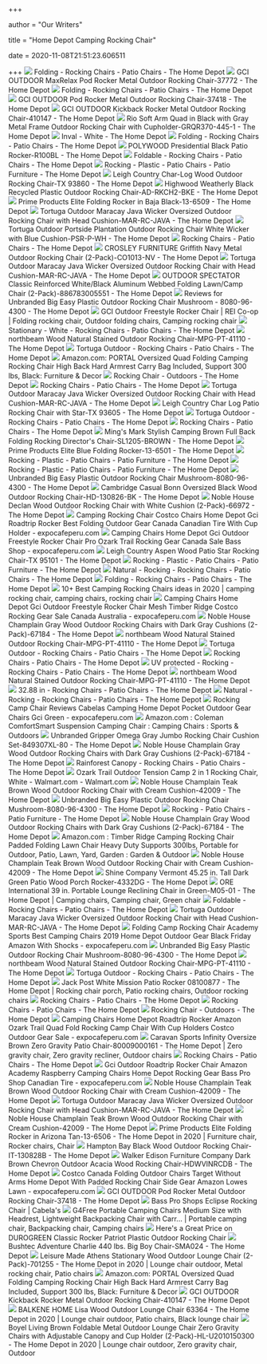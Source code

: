 +++
        
author = "Our Writers"
        
title = "Home Depot Camping Rocking Chair"
        
date = 2020-11-08T21:51:23.606511
        
+++
[ ![](https://images.homedepot-static.com/productImages/75d74e58-bf59-4a93-9839-ea8175035ec9/svn/gci-outdoor-rocking-chairs-37060-64_400.jpg)](https://images.homedepot-static.com/productImages/75d74e58-bf59-4a93-9839-ea8175035ec9/svn/gci-outdoor-rocking-chairs-37060-64_400.jpg) Folding - Rocking Chairs - Patio Chairs - The Home Depot
[ ![](https://images.homedepot-static.com/productImages/181eef1d-a9ce-4d3e-9f65-6d9dc2f81010/svn/gci-outdoor-rocking-chairs-37772-64_600.jpg)](https://images.homedepot-static.com/productImages/181eef1d-a9ce-4d3e-9f65-6d9dc2f81010/svn/gci-outdoor-rocking-chairs-37772-64_600.jpg) GCI OUTDOOR MaxRelax Pod Rocker Metal Outdoor Rocking Chair-37772 - The Home  Depot
[ ![](https://images.homedepot-static.com/productImages/9910fed0-9d0e-433b-8600-9b3de5f73f2f/svn/gci-outdoor-rocking-chairs-37612-64_400.jpg)](https://images.homedepot-static.com/productImages/9910fed0-9d0e-433b-8600-9b3de5f73f2f/svn/gci-outdoor-rocking-chairs-37612-64_400.jpg) Folding - Rocking Chairs - Patio Chairs - The Home Depot
[ ![](https://images.homedepot-static.com/productImages/20000c66-4cd7-4de2-b3d3-23b76ee3c418/svn/gci-outdoor-rocking-chairs-37418-64_1000.jpg)](https://images.homedepot-static.com/productImages/20000c66-4cd7-4de2-b3d3-23b76ee3c418/svn/gci-outdoor-rocking-chairs-37418-64_1000.jpg) GCI OUTDOOR Pod Rocker Metal Outdoor Rocking Chair-37418 - The Home Depot
[ ![](https://images.homedepot-static.com/productImages/6ede3293-c692-43d4-b9b4-36fd3980c7fa/svn/gci-outdoor-rocking-chairs-410147-64_600.jpg)](https://images.homedepot-static.com/productImages/6ede3293-c692-43d4-b9b4-36fd3980c7fa/svn/gci-outdoor-rocking-chairs-410147-64_600.jpg) GCI OUTDOOR Kickback Rocker Metal Outdoor Rocking Chair-410147 - The Home  Depot
[ ![](https://images.homedepot-static.com/productImages/b8b40302-87df-4689-b921-79a7c498beca/svn/rio-rocking-chairs-grqr370-445-1-64_600.jpg)](https://images.homedepot-static.com/productImages/b8b40302-87df-4689-b921-79a7c498beca/svn/rio-rocking-chairs-grqr370-445-1-64_600.jpg) Rio Soft Arm Quad in Black with Gray Metal Frame Outdoor Rocking Chair with  Cupholder-GRQR370-445-1 - The Home Depot
[ ![](https://images.homedepot-static.com/productImages/a311120c-7ceb-41d1-a4b0-82692bf97c7f/svn/inval-rocking-chairs-10002-64_400_compressed.jpg)](https://images.homedepot-static.com/productImages/a311120c-7ceb-41d1-a4b0-82692bf97c7f/svn/inval-rocking-chairs-10002-64_400_compressed.jpg) Inval - White - The Home Depot
[ ![](https://images.homedepot-static.com/productImages/9910fed0-9d0e-433b-8600-9b3de5f73f2f/svn/gci-outdoor-rocking-chairs-37612-64_1000.jpg)](https://images.homedepot-static.com/productImages/9910fed0-9d0e-433b-8600-9b3de5f73f2f/svn/gci-outdoor-rocking-chairs-37612-64_1000.jpg) Folding - Rocking Chairs - Patio Chairs - The Home Depot
[ ![](https://images.homedepot-static.com/productImages/c329b983-1542-4d54-9eaa-7a5b2c05fb49/svn/polywood-rocking-chairs-r100bl-64_600.jpg)](https://images.homedepot-static.com/productImages/c329b983-1542-4d54-9eaa-7a5b2c05fb49/svn/polywood-rocking-chairs-r100bl-64_600.jpg) POLYWOOD Presidential Black Patio Rocker-R100BL - The Home Depot
[ ![](https://images.homedepot-static.com/productImages/80b3bf4f-d824-46b7-a597-6c5e19fa285d/svn/patio-festival-rocking-chairs-pf18266-64_400.jpg)](https://images.homedepot-static.com/productImages/80b3bf4f-d824-46b7-a597-6c5e19fa285d/svn/patio-festival-rocking-chairs-pf18266-64_400.jpg) Foldable - Rocking Chairs - Patio Chairs - The Home Depot
[ ![](https://images.homedepot-static.com/productImages/33b24927-34d1-43a2-8950-c259d667a174/svn/sunnydaze-decor-rocking-chairs-bf-973-64_400.jpg)](https://images.homedepot-static.com/productImages/33b24927-34d1-43a2-8950-c259d667a174/svn/sunnydaze-decor-rocking-chairs-bf-973-64_400.jpg) Rocking - Plastic - Patio Chairs - Patio Furniture - The Home Depot
[ ![](https://images.homedepot-static.com/productImages/fa4fddfa-30c5-43c6-a909-a26eee3b9056/svn/leigh-country-rocking-chairs-tx-93860-64_1000.jpg)](https://images.homedepot-static.com/productImages/fa4fddfa-30c5-43c6-a909-a26eee3b9056/svn/leigh-country-rocking-chairs-tx-93860-64_1000.jpg) Leigh Country Char-Log Wood Outdoor Rocking Chair-TX 93860 - The Home Depot
[ ![](https://images.homedepot-static.com/productImages/1be3ddd9-92c5-42df-a775-cbf3fd6e6ea6/svn/highwood-rocking-chairs-ad-rkch2-bke-64_1000.jpg)](https://images.homedepot-static.com/productImages/1be3ddd9-92c5-42df-a775-cbf3fd6e6ea6/svn/highwood-rocking-chairs-ad-rkch2-bke-64_1000.jpg) Highwood Weatherly Black Recycled Plastic Outdoor Rocking Chair-AD-RKCH2-BKE  - The Home Depot
[ ![](https://images.homedepot-static.com/productImages/6423d45b-4fd6-4eca-9951-14c52c61314a/svn/prime-products-rv-accessories-13-6509-64_1000.jpg)](https://images.homedepot-static.com/productImages/6423d45b-4fd6-4eca-9951-14c52c61314a/svn/prime-products-rv-accessories-13-6509-64_1000.jpg) Prime Products Elite Folding Rocker in Baja Black-13-6509 - The Home Depot
[ ![](https://images.homedepot-static.com/productImages/c17746ce-c425-46b5-a9ed-9a7d28db174e/svn/tortuga-outdoor-rocking-chairs-mar-rc-java-64_1000.jpg)](https://images.homedepot-static.com/productImages/c17746ce-c425-46b5-a9ed-9a7d28db174e/svn/tortuga-outdoor-rocking-chairs-mar-rc-java-64_1000.jpg) Tortuga Outdoor Maracay Java Wicker Oversized Outdoor Rocking Chair with  Head Cushion-MAR-RC-JAVA - The Home Depot
[ ![](https://images.homedepot-static.com/productImages/5d324178-7244-401a-bd8f-4565fa09b4cb/svn/tortuga-outdoor-rocking-chairs-psr-p-wh-64_1000.jpg)](https://images.homedepot-static.com/productImages/5d324178-7244-401a-bd8f-4565fa09b4cb/svn/tortuga-outdoor-rocking-chairs-psr-p-wh-64_1000.jpg) Tortuga Outdoor Portside Plantation Outdoor Rocking Chair White Wicker with  Blue Cushion-PSR-P-WH - The Home Depot
[ ![](https://images.homedepot-static.com/productImages/1f402af4-e2c4-4675-8fb9-259d44edf228/svn/shine-company-rocking-chairs-4332bk-64_400.jpg)](https://images.homedepot-static.com/productImages/1f402af4-e2c4-4675-8fb9-259d44edf228/svn/shine-company-rocking-chairs-4332bk-64_400.jpg) Rocking Chairs - Patio Chairs - The Home Depot
[ ![](https://images.homedepot-static.com/productImages/ec00890e-3d54-4026-8802-0d4571072759/svn/crosley-furniture-rocking-chairs-co1013-nv-64_600.jpg)](https://images.homedepot-static.com/productImages/ec00890e-3d54-4026-8802-0d4571072759/svn/crosley-furniture-rocking-chairs-co1013-nv-64_600.jpg) CROSLEY FURNITURE Griffith Navy Metal Outdoor Rocking Chair  (2-Pack)-CO1013-NV - The Home Depot
[ ![](https://images.homedepot-static.com/productImages/be031b79-33c8-4879-8f31-cc98ef253c40/svn/tortuga-outdoor-rocking-chairs-mar-rc-java-c3_600.jpg)](https://images.homedepot-static.com/productImages/be031b79-33c8-4879-8f31-cc98ef253c40/svn/tortuga-outdoor-rocking-chairs-mar-rc-java-c3_600.jpg) Tortuga Outdoor Maracay Java Wicker Oversized Outdoor Rocking Chair with  Head Cushion-MAR-RC-JAVA - The Home Depot
[ ![](https://images.homedepot-static.com/productImages/b35eda35-d8e3-4559-8923-7365674244f6/svn/white-outdoor-spectator-camping-chairs-886783005551-64_1000.jpg)](https://images.homedepot-static.com/productImages/b35eda35-d8e3-4559-8923-7365674244f6/svn/white-outdoor-spectator-camping-chairs-886783005551-64_1000.jpg) OUTDOOR SPECTATOR Classic Reinforced White/Black Aluminum Webbed Folding  Lawn/Camp Chair (2-Pack)-886783005551 - The Home Depot
[ ![](https://images.homedepot-static.com/productImages/4982bd40-1cc1-47bf-af50-3c732cd0c920/svn/rocking-chairs-8080-96-4300-64_1000.jpg)](https://images.homedepot-static.com/productImages/4982bd40-1cc1-47bf-af50-3c732cd0c920/svn/rocking-chairs-8080-96-4300-64_1000.jpg) Reviews for Unbranded Big Easy Plastic Outdoor Rocking Chair Mushroom -  8080-96-4300 - The Home Depot
[ ![](https://i.pinimg.com/originals/3d/4c/e4/3d4ce4103e316da8290bae8f984bb69c.png)](https://i.pinimg.com/originals/3d/4c/e4/3d4ce4103e316da8290bae8f984bb69c.png) GCI Outdoor Freestyle Rocker Chair | REI Co-op | Folding rocking chair,  Outdoor folding chairs, Camping rocking chair
[ ![](https://images.homedepot-static.com/productImages/08e274d2-eb70-49db-9f69-2bd2bc5e0ceb/svn/ivy-terrace-rocking-chairs-ivr100wh-64_400_compressed.jpg)](https://images.homedepot-static.com/productImages/08e274d2-eb70-49db-9f69-2bd2bc5e0ceb/svn/ivy-terrace-rocking-chairs-ivr100wh-64_400_compressed.jpg) Stationary - White - Rocking Chairs - Patio Chairs - The Home Depot
[ ![](https://images.homedepot-static.com/productImages/1bfd223b-88e3-49c7-b64c-acf1ac3e41b7/svn/northbeam-rocking-chairs-mpg-pt-41110-64_1000.jpg)](https://images.homedepot-static.com/productImages/1bfd223b-88e3-49c7-b64c-acf1ac3e41b7/svn/northbeam-rocking-chairs-mpg-pt-41110-64_1000.jpg) northbeam Wood Natural Stained Outdoor Rocking Chair-MPG-PT-41110 - The Home  Depot
[ ![](https://images.homedepot-static.com/catalog/productImages/300/29/299b48d6-58ce-439d-92a1-a79f58b95d87_300.jpg)](https://images.homedepot-static.com/catalog/productImages/300/29/299b48d6-58ce-439d-92a1-a79f58b95d87_300.jpg) Tortuga Outdoor - Rocking Chairs - Patio Chairs - The Home Depot
[ ![](https://images-na.ssl-images-amazon.com/images/I/61Br%2BVnrjrL._AC_SX679_.jpg)](https://images-na.ssl-images-amazon.com/images/I/61Br%2BVnrjrL._AC_SX679_.jpg) Amazon.com: PORTAL Oversized Quad Folding Camping Rocking Chair High Back  Hard Armrest Carry Bag Included, Support 300 lbs, Black: Furniture & Decor
[ ![](https://images.homedepot-static.com/productImages/0f74257f-01da-4425-9343-90c559a0958e/svn/outdoor-lounge-chairs-243076-64_1000.jpg)](https://images.homedepot-static.com/productImages/0f74257f-01da-4425-9343-90c559a0958e/svn/outdoor-lounge-chairs-243076-64_1000.jpg) Rocking Chair - Outdoors - The Home Depot
[ ![](https://images.homedepot-static.com/productImages/e74732f1-d82c-4179-92a4-4815cda83da5/svn/durogreen-rocking-chairs-cr4322setwh-64_400.jpg)](https://images.homedepot-static.com/productImages/e74732f1-d82c-4179-92a4-4815cda83da5/svn/durogreen-rocking-chairs-cr4322setwh-64_400.jpg) Rocking Chairs - Patio Chairs - The Home Depot
[ ![](https://images.homedepot-static.com/productImages/41613887-5db6-4b4d-a4a1-60b4e4d1b7a6/svn/tortuga-outdoor-rocking-chairs-mar-rc-java-44_600.jpg)](https://images.homedepot-static.com/productImages/41613887-5db6-4b4d-a4a1-60b4e4d1b7a6/svn/tortuga-outdoor-rocking-chairs-mar-rc-java-44_600.jpg) Tortuga Outdoor Maracay Java Wicker Oversized Outdoor Rocking Chair with  Head Cushion-MAR-RC-JAVA - The Home Depot
[ ![](https://images.homedepot-static.com/productImages/2504f2fe-aa58-4b4c-b75d-41db1c402ed6/svn/leigh-country-rocking-chairs-tx-93605-64_1000.jpg)](https://images.homedepot-static.com/productImages/2504f2fe-aa58-4b4c-b75d-41db1c402ed6/svn/leigh-country-rocking-chairs-tx-93605-64_1000.jpg) Leigh Country Char Log Patio Rocking Chair with Star-TX 93605 - The Home  Depot
[ ![](https://images.homedepot-static.com/catalog/productImages/300/ca/caa96a7d-d4b6-4a0d-97ee-517377a0581d_300.jpg)](https://images.homedepot-static.com/catalog/productImages/300/ca/caa96a7d-d4b6-4a0d-97ee-517377a0581d_300.jpg) Tortuga Outdoor - Rocking Chairs - Patio Chairs - The Home Depot
[ ![](https://images.homedepot-static.com/catalog/productImages/300/84/8498452c-4d11-4e63-9522-aaf17268a1ec_300.jpg)](https://images.homedepot-static.com/catalog/productImages/300/84/8498452c-4d11-4e63-9522-aaf17268a1ec_300.jpg) Rocking Chairs - Patio Chairs - The Home Depot
[ ![](https://images.homedepot-static.com/productImages/b0e66da2-2d11-457b-901f-6cc4bda1609b/svn/ming-s-mark-rv-accessories-sl1205-brown-64_1000.jpg)](https://images.homedepot-static.com/productImages/b0e66da2-2d11-457b-901f-6cc4bda1609b/svn/ming-s-mark-rv-accessories-sl1205-brown-64_1000.jpg) Ming's Mark Stylish Camping Brown Full Back Folding Rocking Director's Chair-SL1205-BROWN  - The Home Depot
[ ![](https://images.homedepot-static.com/productImages/6f29e743-d681-4ecc-a0de-e1f5954ffda9/svn/prime-products-rv-accessories-13-6501-64_1000.jpg)](https://images.homedepot-static.com/productImages/6f29e743-d681-4ecc-a0de-e1f5954ffda9/svn/prime-products-rv-accessories-13-6501-64_1000.jpg) Prime Products Elite Blue Folding Rocker-13-6501 - The Home Depot
[ ![](https://images.homedepot-static.com/productImages/612d7097-75f6-4c79-8fef-11295867137c/svn/polywood-rocking-chairs-k147fbltw-64_400.jpg)](https://images.homedepot-static.com/productImages/612d7097-75f6-4c79-8fef-11295867137c/svn/polywood-rocking-chairs-k147fbltw-64_400.jpg) Rocking - Plastic - Patio Chairs - Patio Furniture - The Home Depot
[ ![](https://images.homedepot-static.com/productImages/605ad395-a2b2-47c7-9dbc-fba80bbda47d/svn/polywood-rocking-chairs-pws540-1-wh-64_400.jpg)](https://images.homedepot-static.com/productImages/605ad395-a2b2-47c7-9dbc-fba80bbda47d/svn/polywood-rocking-chairs-pws540-1-wh-64_400.jpg) Rocking - Plastic - Patio Chairs - Patio Furniture - The Home Depot
[ ![](https://images.homedepot-static.com/productImages/6f787662-af48-4a42-a694-f73a6f9af2a1/svn/rocking-chairs-8080-96-4300-e1_600.jpg)](https://images.homedepot-static.com/productImages/6f787662-af48-4a42-a694-f73a6f9af2a1/svn/rocking-chairs-8080-96-4300-e1_600.jpg) Unbranded Big Easy Plastic Outdoor Rocking Chair Mushroom-8080-96-4300 -  The Home Depot
[ ![](https://images.homedepot-static.com/productImages/2193dd23-054f-40f9-a1f7-09e3769503f0/svn/cambridge-casual-rocking-chairs-hd-130826-bk-64_600.jpg)](https://images.homedepot-static.com/productImages/2193dd23-054f-40f9-a1f7-09e3769503f0/svn/cambridge-casual-rocking-chairs-hd-130826-bk-64_600.jpg) Cambridge Casual Bonn Oversized Black Wood Outdoor Rocking Chair-HD-130826-BK  - The Home Depot
[ ![](https://images.homedepot-static.com/productImages/c5febaff-ba90-4729-86c3-ec538fceb0b2/svn/noble-house-rocking-chairs-66972-64_1000.jpg)](https://images.homedepot-static.com/productImages/c5febaff-ba90-4729-86c3-ec538fceb0b2/svn/noble-house-rocking-chairs-66972-64_1000.jpg) Noble House Declan Wood Outdoor Rocking Chair with White Cushion  (2-Pack)-66972 - The Home Depot
[ ![](https://www.expocafeperu.com/w/2019/12/camping-rocking-chair-costco-camping-chairs-home-depot-gci-roadtrip-rocker-chair-best-folding-rocking-chair.jpg)](https://www.expocafeperu.com/w/2019/12/camping-rocking-chair-costco-camping-chairs-home-depot-gci-roadtrip-rocker-chair-best-folding-rocking-chair.jpg) Camping Rocking Chair Costco Chairs Home Depot Gci Roadtrip Rocker Best  Folding Outdoor Gear Canada Canadian Tire With Cup Holder - expocafeperu.com
[ ![](https://www.expocafeperu.com/w/2019/12/camping-chairs-home-depot-gci-outdoor-freestyle-rocker-chair-gci-freestyle-rocker-pro-ozark-trail-rocking-chair.jpg)](https://www.expocafeperu.com/w/2019/12/camping-chairs-home-depot-gci-outdoor-freestyle-rocker-chair-gci-freestyle-rocker-pro-ozark-trail-rocking-chair.jpg) Camping Chairs Home Depot Gci Outdoor Freestyle Rocker Chair Pro Ozark  Trail Rocking Gear Canada Sale Bass Shop - expocafeperu.com
[ ![](https://images.homedepot-static.com/productImages/c07d3a26-59bc-4444-83f2-c07ad2f01955/svn/leigh-country-rocking-chairs-tx-95101-64_1000.jpg)](https://images.homedepot-static.com/productImages/c07d3a26-59bc-4444-83f2-c07ad2f01955/svn/leigh-country-rocking-chairs-tx-95101-64_1000.jpg) Leigh Country Aspen Wood Patio Star Rocking Chair-TX 95101 - The Home Depot
[ ![](https://images.homedepot-static.com/productImages/58468f5a-e5d3-4445-80be-9b04cd514618/svn/hanover-rocking-chairs-hvr100wh-64_1000.jpg)](https://images.homedepot-static.com/productImages/58468f5a-e5d3-4445-80be-9b04cd514618/svn/hanover-rocking-chairs-hvr100wh-64_1000.jpg) Rocking - Plastic - Patio Chairs - Patio Furniture - The Home Depot
[ ![](https://images.homedepot-static.com/productImages/d4ddb9f5-6540-4195-acab-6fa956569c66/svn/outsunny-rocking-chairs-84a-041-64_1000.jpg)](https://images.homedepot-static.com/productImages/d4ddb9f5-6540-4195-acab-6fa956569c66/svn/outsunny-rocking-chairs-84a-041-64_1000.jpg) Natural - Rocking - Rocking Chairs - Patio Chairs - The Home Depot
[ ![](https://images.homedepot-static.com/productImages/ce35bbcc-a0ee-4ab7-ae86-f9facb642526/svn/sunnydaze-decor-rocking-chairs-pl-687-64_400.jpg)](https://images.homedepot-static.com/productImages/ce35bbcc-a0ee-4ab7-ae86-f9facb642526/svn/sunnydaze-decor-rocking-chairs-pl-687-64_400.jpg) Folding - Rocking Chairs - Patio Chairs - The Home Depot
[ ![](https://i.pinimg.com/236x/9e/af/7f/9eaf7f0f15150df6131c5173fc233b03.jpg)](https://i.pinimg.com/236x/9e/af/7f/9eaf7f0f15150df6131c5173fc233b03.jpg) 10+ Best Camping Rocking Chairs ideas in 2020 | camping rocking chair, camping  chairs, rocking chair
[ ![](https://www.expocafeperu.com/w/2019/12/camping-chairs-home-depot-gci-outdoor-freestyle-rocker-chair-gci-outdoor-freestyle-rocker-mesh-chair-timber-ridge-chairs-costco.jpg)](https://www.expocafeperu.com/w/2019/12/camping-chairs-home-depot-gci-outdoor-freestyle-rocker-chair-gci-outdoor-freestyle-rocker-mesh-chair-timber-ridge-chairs-costco.jpg) Camping Chairs Home Depot Gci Outdoor Freestyle Rocker Chair Mesh Timber  Ridge Costco Rocking Gear Sale Canada Australia - expocafeperu.com
[ ![](https://images.homedepot-static.com/productImages/fb745b36-0ea2-4c3b-9699-963601e3b90e/svn/noble-house-rocking-chairs-67184-fa_600.jpg)](https://images.homedepot-static.com/productImages/fb745b36-0ea2-4c3b-9699-963601e3b90e/svn/noble-house-rocking-chairs-67184-fa_600.jpg) Noble House Champlain Gray Wood Outdoor Rocking Chairs with Dark Gray  Cushions (2-Pack)-67184 - The Home Depot
[ ![](https://images.homedepot-static.com/productImages/d1140ac6-34d0-46ed-96e0-eb34a48b5c42/svn/northbeam-rocking-chairs-mpg-pt-41110-4f_600.jpg)](https://images.homedepot-static.com/productImages/d1140ac6-34d0-46ed-96e0-eb34a48b5c42/svn/northbeam-rocking-chairs-mpg-pt-41110-4f_600.jpg) northbeam Wood Natural Stained Outdoor Rocking Chair-MPG-PT-41110 - The Home  Depot
[ ![](https://images.homedepot-static.com/productImages/99bd2a25-4b71-4eb1-bc65-ebf7114d1821/svn/tortuga-outdoor-rocking-chairs-psr-c-dk-64_1000.jpg)](https://images.homedepot-static.com/productImages/99bd2a25-4b71-4eb1-bc65-ebf7114d1821/svn/tortuga-outdoor-rocking-chairs-psr-c-dk-64_1000.jpg) Tortuga Outdoor - Rocking Chairs - Patio Chairs - The Home Depot
[ ![](https://images.homedepot-static.com/productImages/7053e1f4-5532-42fc-bd53-a2abc08fd170/svn/hampton-bay-rocking-chairs-65-17148b4-64_600.jpg)](https://images.homedepot-static.com/productImages/7053e1f4-5532-42fc-bd53-a2abc08fd170/svn/hampton-bay-rocking-chairs-65-17148b4-64_600.jpg) Rocking Chairs - Patio Chairs - The Home Depot
[ ![](https://images.homedepot-static.com/productImages/36aa6532-ec40-4a18-b169-fa78cee444ff/svn/hampton-bay-rocking-chairs-h219-01408800-64_400.jpg)](https://images.homedepot-static.com/productImages/36aa6532-ec40-4a18-b169-fa78cee444ff/svn/hampton-bay-rocking-chairs-h219-01408800-64_400.jpg) UV protected - Rocking - Rocking Chairs - Patio Chairs - The Home Depot
[ ![](https://images.homedepot-static.com/productImages/52c37b9f-5f56-4de8-b27d-729c28c0d645/svn/northbeam-rocking-chairs-mpg-pt-41110-c3_600.jpg)](https://images.homedepot-static.com/productImages/52c37b9f-5f56-4de8-b27d-729c28c0d645/svn/northbeam-rocking-chairs-mpg-pt-41110-c3_600.jpg) northbeam Wood Natural Stained Outdoor Rocking Chair-MPG-PT-41110 - The Home  Depot
[ ![](https://images.homedepot-static.com/productImages/5f9ee3bd-af8e-4329-be45-9d74db9f620b/svn/benjara-rocking-chairs-bm151940-64_400.jpg)](https://images.homedepot-static.com/productImages/5f9ee3bd-af8e-4329-be45-9d74db9f620b/svn/benjara-rocking-chairs-bm151940-64_400.jpg) 32.88 in - Rocking Chairs - Patio Chairs - The Home Depot
[ ![](https://images.homedepot-static.com/productImages/894a412d-be4f-488c-8ba4-53639252510f/svn/rocking-chairs-kn-10n-64_1000.jpg)](https://images.homedepot-static.com/productImages/894a412d-be4f-488c-8ba4-53639252510f/svn/rocking-chairs-kn-10n-64_1000.jpg) Natural - Rocking - Rocking Chairs - Patio Chairs - The Home Depot
[ ![](https://www.expocafeperu.com/w/2019/12/rocking-camp-chair-reviews-rocking-camp-chair-cabelas-camping-rocking-chair-home-depot-pocket-camp-rocking-chair.jpg)](https://www.expocafeperu.com/w/2019/12/rocking-camp-chair-reviews-rocking-camp-chair-cabelas-camping-rocking-chair-home-depot-pocket-camp-rocking-chair.jpg) Rocking Camp Chair Reviews Cabelas Camping Home Depot Pocket Outdoor Gear  Chairs Gci Green - expocafeperu.com
[ ![](https://images-na.ssl-images-amazon.com/images/I/41HGrkG9%2BKL._SR600%2C315_PIWhiteStrip%2CBottomLeft%2C0%2C35_PIStarRatingFOURANDHALF%2CBottomLeft%2C360%2C-6_SR600%2C315_ZA545%2C445%2C290%2C400%2C400%2CAmazonEmberBold%2C12%2C4%2C0%2C0%2C5_SCLZZZZZZZ_FMpng_BG255%2C255%2C255.jpg)](https://images-na.ssl-images-amazon.com/images/I/41HGrkG9%2BKL._SR600%2C315_PIWhiteStrip%2CBottomLeft%2C0%2C35_PIStarRatingFOURANDHALF%2CBottomLeft%2C360%2C-6_SR600%2C315_ZA545%2C445%2C290%2C400%2C400%2CAmazonEmberBold%2C12%2C4%2C0%2C0%2C5_SCLZZZZZZZ_FMpng_BG255%2C255%2C255.jpg) Amazon.com : Coleman ComfortSmart Suspension Camping Chair : Camping Chairs  : Sports & Outdoors
[ ![](https://images.homedepot-static.com/productImages/b52628c1-08a8-454f-a1c8-a0d8bd76b1fd/svn/gray-chair-seats-cushions-849307xl-80-64_1000.jpg)](https://images.homedepot-static.com/productImages/b52628c1-08a8-454f-a1c8-a0d8bd76b1fd/svn/gray-chair-seats-cushions-849307xl-80-64_1000.jpg) Unbranded Gripper Omega Gray Jumbo Rocking Chair Cushion Set-849307XL-80 -  The Home Depot
[ ![](https://images.homedepot-static.com/productImages/20d09835-f47d-4936-84aa-14de3e54f257/svn/noble-house-rocking-chairs-67184-44_600.jpg)](https://images.homedepot-static.com/productImages/20d09835-f47d-4936-84aa-14de3e54f257/svn/noble-house-rocking-chairs-67184-44_600.jpg) Noble House Champlain Gray Wood Outdoor Rocking Chairs with Dark Gray  Cushions (2-Pack)-67184 - The Home Depot
[ ![](https://images.homedepot-static.com/productImages/82083412-7416-46c0-9fe3-50efa6de9414/svn/trex-outdoor-furniture-rocking-chairs-txr100rc-64_400.jpg)](https://images.homedepot-static.com/productImages/82083412-7416-46c0-9fe3-50efa6de9414/svn/trex-outdoor-furniture-rocking-chairs-txr100rc-64_400.jpg) Rainforest Canopy - Rocking Chairs - Patio Chairs - The Home Depot
[ ![](https://i5.walmartimages.com/asr/2c101f24-cb6a-40ba-96d1-53cbfce4a0f8_1.5c81e89d41c42265b5775391ed399120.jpeg)](https://i5.walmartimages.com/asr/2c101f24-cb6a-40ba-96d1-53cbfce4a0f8_1.5c81e89d41c42265b5775391ed399120.jpeg) Ozark Trail Outdoor Tension Camp 2 in 1 Rocking Chair, White - Walmart.com  - Walmart.com
[ ![](https://images.homedepot-static.com/productImages/4c94bde9-6bd6-411e-9962-7b4a6c83f104/svn/noble-house-rocking-chairs-42009-64_600.jpg)](https://images.homedepot-static.com/productImages/4c94bde9-6bd6-411e-9962-7b4a6c83f104/svn/noble-house-rocking-chairs-42009-64_600.jpg) Noble House Champlain Teak Brown Wood Outdoor Rocking Chair with Cream  Cushion-42009 - The Home Depot
[ ![](https://images.homedepot-static.com/productImages/4eb43f3b-394e-4301-97e2-e2ae9b673abc/svn/rocking-chairs-8080-96-4300-40_600.jpg)](https://images.homedepot-static.com/productImages/4eb43f3b-394e-4301-97e2-e2ae9b673abc/svn/rocking-chairs-8080-96-4300-40_600.jpg) Unbranded Big Easy Plastic Outdoor Rocking Chair Mushroom-8080-96-4300 -  The Home Depot
[ ![](https://images.homedepot-static.com/productImages/eea2603e-b293-4919-8170-67e618ea12b3/svn/leisure-made-rocking-chairs-302026-64_400.jpg)](https://images.homedepot-static.com/productImages/eea2603e-b293-4919-8170-67e618ea12b3/svn/leisure-made-rocking-chairs-302026-64_400.jpg) Rocking - Patio Chairs - Patio Furniture - The Home Depot
[ ![](https://images.homedepot-static.com/productImages/50784a17-f138-4869-8223-357c3de12b22/svn/noble-house-rocking-chairs-67184-64_600.jpg)](https://images.homedepot-static.com/productImages/50784a17-f138-4869-8223-357c3de12b22/svn/noble-house-rocking-chairs-67184-64_600.jpg) Noble House Champlain Gray Wood Outdoor Rocking Chairs with Dark Gray  Cushions (2-Pack)-67184 - The Home Depot
[ ![](https://images-na.ssl-images-amazon.com/images/I/71SJvsbwkuL._AC_SY450_.jpg)](https://images-na.ssl-images-amazon.com/images/I/71SJvsbwkuL._AC_SY450_.jpg) Amazon.com : Timber Ridge Camping Rocking Chair Padded Folding Lawn Chair  Heavy Duty Supports 300lbs, Portable for Outdoor, Patio, Lawn, Yard, Garden  : Garden & Outdoor
[ ![](https://images.homedepot-static.com/productImages/a5886360-f1aa-4e0c-8304-0feb075ff46b/svn/noble-house-rocking-chairs-42009-fa_600.jpg)](https://images.homedepot-static.com/productImages/a5886360-f1aa-4e0c-8304-0feb075ff46b/svn/noble-house-rocking-chairs-42009-fa_600.jpg) Noble House Champlain Teak Brown Wood Outdoor Rocking Chair with Cream  Cushion-42009 - The Home Depot
[ ![](https://images.homedepot-static.com/productImages/bff5ba96-3b04-49ac-aeec-5035ac9486a9/svn/shine-company-rocking-chairs-4332dg-64_1000.jpg)](https://images.homedepot-static.com/productImages/bff5ba96-3b04-49ac-aeec-5035ac9486a9/svn/shine-company-rocking-chairs-4332dg-64_1000.jpg) Shine Company Vermont 45.25 in. Tall Dark Green Patio Wood Porch Rocker-4332DG  - The Home Depot
[ ![](https://i.pinimg.com/originals/8a/80/40/8a80405197baf0769f252aa4b8aa8670.jpg)](https://i.pinimg.com/originals/8a/80/40/8a80405197baf0769f252aa4b8aa8670.jpg) ORE International 39 in. Portable Lounge Reclining Chair in Green-M05-01 -  The Home Depot | Camping chairs, Camping chair, Green chair
[ ![](https://images.homedepot-static.com/productImages/e8c378d6-a432-41b8-91e0-945ef3d5fb32/svn/patio-festival-rocking-chairs-pf18267-64_1000.jpg)](https://images.homedepot-static.com/productImages/e8c378d6-a432-41b8-91e0-945ef3d5fb32/svn/patio-festival-rocking-chairs-pf18267-64_1000.jpg) Foldable - Rocking Chairs - Patio Chairs - The Home Depot
[ ![](https://images.homedepot-static.com/productImages/f1bf1132-bacc-4ad1-9c4f-cf9f3221f8dc/svn/tortuga-outdoor-rocking-chairs-mar-rc-java-4f_600.jpg)](https://images.homedepot-static.com/productImages/f1bf1132-bacc-4ad1-9c4f-cf9f3221f8dc/svn/tortuga-outdoor-rocking-chairs-mar-rc-java-4f_600.jpg) Tortuga Outdoor Maracay Java Wicker Oversized Outdoor Rocking Chair with  Head Cushion-MAR-RC-JAVA - The Home Depot
[ ![](https://www.expocafeperu.com/w/2019/12/folding-camp-rocking-chair-rocking-camp-chair-academy-sports-best-camping-rocking-chairs-2019-camping-rocking-chair-home-depot.jpg)](https://www.expocafeperu.com/w/2019/12/folding-camp-rocking-chair-rocking-camp-chair-academy-sports-best-camping-rocking-chairs-2019-camping-rocking-chair-home-depot.jpg) Folding Camp Rocking Chair Academy Sports Best Camping Chairs 2019 Home  Depot Outdoor Gear Black Friday Amazon With Shocks - expocafeperu.com
[ ![](https://images.homedepot-static.com/productImages/58228226-4388-4af8-bb54-8fc1b2fba88c/svn/rocking-chairs-8080-96-4300-1d_600.jpg)](https://images.homedepot-static.com/productImages/58228226-4388-4af8-bb54-8fc1b2fba88c/svn/rocking-chairs-8080-96-4300-1d_600.jpg) Unbranded Big Easy Plastic Outdoor Rocking Chair Mushroom-8080-96-4300 -  The Home Depot
[ ![](https://images.homedepot-static.com/productImages/6d9237ca-d14b-405b-828d-e3d330e5d74b/svn/northbeam-rocking-chairs-mpg-pt-41110-fa_600.jpg)](https://images.homedepot-static.com/productImages/6d9237ca-d14b-405b-828d-e3d330e5d74b/svn/northbeam-rocking-chairs-mpg-pt-41110-fa_600.jpg) northbeam Wood Natural Stained Outdoor Rocking Chair-MPG-PT-41110 - The Home  Depot
[ ![](https://images.homedepot-static.com/productImages/a9c786d7-d718-4bdb-8de2-d3e02f5e7675/svn/tortuga-outdoor-rocking-chairs-gr-r1-64_1000.jpg)](https://images.homedepot-static.com/productImages/a9c786d7-d718-4bdb-8de2-d3e02f5e7675/svn/tortuga-outdoor-rocking-chairs-gr-r1-64_1000.jpg) Tortuga Outdoor - Rocking Chairs - Patio Chairs - The Home Depot
[ ![](https://i.pinimg.com/originals/0b/fa/16/0bfa169efaabf1d3b0a3b595ab54b8ff.jpg)](https://i.pinimg.com/originals/0b/fa/16/0bfa169efaabf1d3b0a3b595ab54b8ff.jpg) Jack Post White Mission Patio Rocker 08100877 - The Home Depot | Rocking  chair porch, Patio rocking chairs, Outdoor rocking chairs
[ ![](https://images.homedepot-static.com/productImages/65b071ec-3e6d-4b1a-849a-5a07c79d2138/svn/jack-post-rocking-chairs-kn-10p-64_400.jpg)](https://images.homedepot-static.com/productImages/65b071ec-3e6d-4b1a-849a-5a07c79d2138/svn/jack-post-rocking-chairs-kn-10p-64_400.jpg) Rocking Chairs - Patio Chairs - The Home Depot
[ ![](https://images.homedepot-static.com/productImages/58fbe0b1-169d-4f6f-88c0-9e01e7151fe7/svn/nestfair-rocking-chairs-lw49520606-64_400.jpg)](https://images.homedepot-static.com/productImages/58fbe0b1-169d-4f6f-88c0-9e01e7151fe7/svn/nestfair-rocking-chairs-lw49520606-64_400.jpg) Rocking Chairs - Patio Chairs - The Home Depot
[ ![](https://images.homedepot-static.com/productImages/e0100601-993d-4d7d-843f-c9ca1f178acf/svn/jack-post-rocking-chairs-08101784-64_1000.jpg)](https://images.homedepot-static.com/productImages/e0100601-993d-4d7d-843f-c9ca1f178acf/svn/jack-post-rocking-chairs-08101784-64_1000.jpg) Rocking Chair - Outdoors - The Home Depot
[ ![](https://www.expocafeperu.com/w/2019/12/camping-chairs-home-depot-roadtrip-rocker-amazon-ozark-trail-quad-fold-rocking-camp-chair-with-cup-holders-costco-outdoor-chairs.jpg)](https://www.expocafeperu.com/w/2019/12/camping-chairs-home-depot-roadtrip-rocker-amazon-ozark-trail-quad-fold-rocking-camp-chair-with-cup-holders-costco-outdoor-chairs.jpg) Camping Chairs Home Depot Roadtrip Rocker Amazon Ozark Trail Quad Fold Rocking  Camp Chair With Cup Holders Costco Outdoor Gear Sale - expocafeperu.com
[ ![](https://i.pinimg.com/originals/95/17/80/95178054a8040066295e7f0ba58212f6.jpg)](https://i.pinimg.com/originals/95/17/80/95178054a8040066295e7f0ba58212f6.jpg) Caravan Sports Infinity Oversize Brown Zero Gravity Patio Chair-80009000161  - The Home Depot | Zero gravity chair, Zero gravity recliner, Outdoor chairs
[ ![](https://images.homedepot-static.com/catalog/productImages/300/ae/ae717080-20fc-4b61-84b1-09dd4bd5aaaf_300.jpg)](https://images.homedepot-static.com/catalog/productImages/300/ae/ae717080-20fc-4b61-84b1-09dd4bd5aaaf_300.jpg) Rocking Chairs - Patio Chairs - The Home Depot
[ ![](https://www.expocafeperu.com/w/2019/12/gci-outdoor-roadtrip-rocker-chair-amazon-gci-outdoor-roadtrip-rocker-chair-academy-gci-outdoor-roadtrip-rocker-chair-raspberry-camping-chairs-home-depot.jpg)](https://www.expocafeperu.com/w/2019/12/gci-outdoor-roadtrip-rocker-chair-amazon-gci-outdoor-roadtrip-rocker-chair-academy-gci-outdoor-roadtrip-rocker-chair-raspberry-camping-chairs-home-depot.jpg) Gci Outdoor Roadtrip Rocker Chair Amazon Academy Raspberry Camping Chairs  Home Depot Rocking Gear Bass Pro Shop Canadian Tire - expocafeperu.com
[ ![](https://images.homedepot-static.com/productImages/a16ccd78-fdd9-408f-b55f-769aba50bd8a/svn/noble-house-rocking-chairs-42009-44_600.jpg)](https://images.homedepot-static.com/productImages/a16ccd78-fdd9-408f-b55f-769aba50bd8a/svn/noble-house-rocking-chairs-42009-44_600.jpg) Noble House Champlain Teak Brown Wood Outdoor Rocking Chair with Cream  Cushion-42009 - The Home Depot
[ ![](https://images.homedepot-static.com/productImages/f7deda32-ae22-41a4-aecc-98bf8b61e8d6/svn/tortuga-outdoor-rocking-chairs-mar-rc-java-1f_600.jpg)](https://images.homedepot-static.com/productImages/f7deda32-ae22-41a4-aecc-98bf8b61e8d6/svn/tortuga-outdoor-rocking-chairs-mar-rc-java-1f_600.jpg) Tortuga Outdoor Maracay Java Wicker Oversized Outdoor Rocking Chair with  Head Cushion-MAR-RC-JAVA - The Home Depot
[ ![](https://images.homedepot-static.com/productImages/9ff372f5-0a0a-44ac-9d5e-7184519ce043/svn/noble-house-rocking-chairs-42009-1f_600.jpg)](https://images.homedepot-static.com/productImages/9ff372f5-0a0a-44ac-9d5e-7184519ce043/svn/noble-house-rocking-chairs-42009-1f_600.jpg) Noble House Champlain Teak Brown Wood Outdoor Rocking Chair with Cream  Cushion-42009 - The Home Depot
[ ![](https://i.pinimg.com/originals/0c/b4/74/0cb474ada749dc29bd119f7a1a0e3d32.png)](https://i.pinimg.com/originals/0c/b4/74/0cb474ada749dc29bd119f7a1a0e3d32.png) Prime Products Elite Folding Rocker in Arizona Tan-13-6506 - The Home Depot  in 2020 | Furniture chair, Rocker chairs, Chair
[ ![](https://images.homedepot-static.com/productImages/a551a3c0-3547-47cb-9f4a-d32e6e0f3976/svn/hampton-bay-rocking-chairs-it-130828b-64_1000.jpg)](https://images.homedepot-static.com/productImages/a551a3c0-3547-47cb-9f4a-d32e6e0f3976/svn/hampton-bay-rocking-chairs-it-130828b-64_1000.jpg) Hampton Bay Black Wood Outdoor Rocking Chair-IT-130828B - The Home Depot
[ ![](https://images.homedepot-static.com/productImages/e909b033-0625-40a5-8990-ed42b2da39d6/svn/walker-edison-furniture-company-rocking-chairs-hdwvinrcdb-64_600.jpg)](https://images.homedepot-static.com/productImages/e909b033-0625-40a5-8990-ed42b2da39d6/svn/walker-edison-furniture-company-rocking-chairs-hdwvinrcdb-64_600.jpg) Walker Edison Furniture Company Dark Brown Chevron Outdoor Acacia Wood Rocking  Chair-HDWVINRCDB - The Home Depot
[ ![](https://www.expocafeperu.com/w/2020/06/costco-canada-folding-outdoor-chairs-target-without-arms-home-depot-with-padded-rocking-chair-side.jpg)](https://www.expocafeperu.com/w/2020/06/costco-canada-folding-outdoor-chairs-target-without-arms-home-depot-with-padded-rocking-chair-side.jpg) Costco Canada Folding Outdoor Chairs Target Without Arms Home Depot With  Padded Rocking Chair Side Gear Amazon Lowes Lawn - expocafeperu.com
[ ![](https://images.homedepot-static.com/productImages/8186d8d2-cbbb-4a07-aced-b3757f1137a4/svn/gci-outdoor-rocking-chairs-37418-4f_600.jpg)](https://images.homedepot-static.com/productImages/8186d8d2-cbbb-4a07-aced-b3757f1137a4/svn/gci-outdoor-rocking-chairs-37418-4f_600.jpg) GCI OUTDOOR Pod Rocker Metal Outdoor Rocking Chair-37418 - The Home Depot
[ ![](https://basspro.scene7.com/is/image/BassPro/2645302_100199704_is)](https://basspro.scene7.com/is/image/BassPro/2645302_100199704_is) Bass Pro Shops Eclipse Rocking Chair | Cabela's
[ ![](https://i.pinimg.com/736x/ef/4d/73/ef4d73af014e15e9e300f393bed6dd14.jpg)](https://i.pinimg.com/736x/ef/4d/73/ef4d73af014e15e9e300f393bed6dd14.jpg) G4Free Portable Camping Chairs Medium Size with Headrest, Lightweight  Backpacking Chair with Carr... | Portable camping chair, Backpacking chair, Camping  chairs
[ ![](https://images.prod.meredith.com/product/a67468df89cc6f1969c2e742175d3b2b/1554168753528/l/durogreen-classic-rocker-patriot-plastic-outdoor-rocking-chair)](https://images.prod.meredith.com/product/a67468df89cc6f1969c2e742175d3b2b/1554168753528/l/durogreen-classic-rocker-patriot-plastic-outdoor-rocking-chair) Here's a Great Price on DUROGREEN Classic Rocker Patriot Plastic Outdoor Rocking  Chair
[ ![](https://images.homedepot-static.com/productImages/675a29e6-f19f-4b70-9416-e2185a6c11f0/svn/black-beige-canvas-bushtec-adventure-camping-chairs-sma024-64_600.jpg)](https://images.homedepot-static.com/productImages/675a29e6-f19f-4b70-9416-e2185a6c11f0/svn/black-beige-canvas-bushtec-adventure-camping-chairs-sma024-64_600.jpg) Bushtec Adventure Charlie 440 lbs. Big Boy Chair-SMA024 - The Home Depot
[ ![](https://i.pinimg.com/originals/7b/8e/55/7b8e55106be24904a0655963ce9d3e90.jpg)](https://i.pinimg.com/originals/7b/8e/55/7b8e55106be24904a0655963ce9d3e90.jpg) Leisure Made Athens Stationary Wood Outdoor Lounge Chair (2-Pack)-701255 -  The Home Depot in 2020 | Lounge chair outdoor, Metal rocking chair, Patio  chairs
[ ![](https://images-na.ssl-images-amazon.com/images/I/6136tA29H3L._AC_SL1200_.jpg)](https://images-na.ssl-images-amazon.com/images/I/6136tA29H3L._AC_SL1200_.jpg) Amazon.com: PORTAL Oversized Quad Folding Camping Rocking Chair High Back  Hard Armrest Carry Bag Included, Support 300 lbs, Black: Furniture & Decor
[ ![](https://images.homedepot-static.com/productImages/31a53800-60cf-4e20-bd08-f473ba99898d/svn/gci-outdoor-rocking-chairs-410147-1f_600.jpg)](https://images.homedepot-static.com/productImages/31a53800-60cf-4e20-bd08-f473ba99898d/svn/gci-outdoor-rocking-chairs-410147-1f_600.jpg) GCI OUTDOOR Kickback Rocker Metal Outdoor Rocking Chair-410147 - The Home  Depot
[ ![](https://i.pinimg.com/originals/28/d1/89/28d18911b7cdb8c33114ce6635e15a97.jpg)](https://i.pinimg.com/originals/28/d1/89/28d18911b7cdb8c33114ce6635e15a97.jpg) BALKENE HOME Lisa Wood Outdoor Lounge Chair 63364 - The Home Depot in 2020  | Lounge chair outdoor, Patio chairs, Black lounge chair
[ ![](https://i.pinimg.com/originals/f5/ca/41/f5ca414b324de6aca4c197012648d506.jpg)](https://i.pinimg.com/originals/f5/ca/41/f5ca414b324de6aca4c197012648d506.jpg) Boyel Living Brown Foldable Metal Outdoor Lounge Chair Zero Gravity Chairs  with Adjustable Canopy and Cup Holder (2-Pack)-HL-U2010150300 - The Home  Depot in 2020 | Lounge chair outdoor, Zero gravity chair, Outdoor
